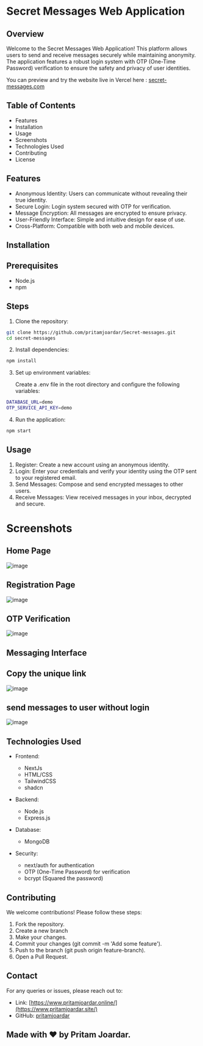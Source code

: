 # Secret Messages Web Application

## Overview

Welcome to the Secret Messages Web Application! This platform allows users to send and receive messages securely while maintaining anonymity. The application features a robust login system with OTP (One-Time Password) verification to ensure the safety and privacy of user identities.

You can preview and try the website live in Vercel here : [secret-messages.com](https://secret-messages-bice.vercel.app/)

## Table of Contents

- Features
- Installation
- Usage
- Screenshots
- Technologies Used
- Contributing
- License

## Features

- Anonymous Identity: Users can communicate without revealing their true identity.
- Secure Login: Login system secured with OTP for verification.
- Message Encryption: All messages are encrypted to ensure privacy.
- User-Friendly Interface: Simple and intuitive design for ease of use.
- Cross-Platform: Compatible with both web and mobile devices.

## Installation

## Prerequisites
- Node.js
- npm

## Steps

1. Clone the repository:
  
  
```bash
git clone https://github.com/pritamjoardar/Secret-messages.git
cd secret-messages
```
2. Install dependencies:
```bash
npm install
  ```
3. Set up environment variables:
   
   Create a .env file in the root directory and configure the following variables:
```bash
DATABASE_URL=demo
OTP_SERVICE_API_KEY=demo
  ```
4. Run the application:
   
```bash
npm start
  ```
## Usage
1. Register: Create a new account using an anonymous identity.
2. Login: Enter your credentials and verify your identity using the OTP sent to your registered email.
3. Send Messages: Compose and send encrypted messages to other users.
4. Receive Messages: View received messages in your inbox, decrypted and secure.

# Screenshots
## Home Page
![image](https://github.com/pritamjoardar/Secret-messages/assets/111422356/9f55aad2-ce2a-45c9-99e0-d1ec244ca2c9)


## Registration Page
![image](https://github.com/pritamjoardar/Secret-messages/assets/111422356/f135ecec-31f9-4b71-9c76-68a8da1a1925)

## OTP Verification
![image](https://github.com/pritamjoardar/Secret-messages/assets/111422356/502533e2-160f-42f9-923e-c2a6ead23895)

## Messaging Interface
## Copy the unique link
![image](https://github.com/pritamjoardar/Secret-messages/assets/111422356/cd866554-23bc-4e26-b95a-f89c41d81aa0)

## send messages to user without login

![image](https://github.com/pritamjoardar/Secret-messages/assets/111422356/0171e110-2d25-49f6-8a57-93570de4d33b)

## Technologies Used
- Frontend:
  - NextJs
  - HTML/CSS
  - TailwindCSS
  - shadcn
- Backend:
  - Node.js
  - Express.js
- Database:
  - MongoDB 
- Security:

  - next/auth for authentication
  - OTP (One-Time Password) for verification
  - bcrypt (Squared the password)

## Contributing
We welcome contributions! Please follow these steps:

1. Fork the repository.
2. Create a new branch 
3. Make your changes.
4. Commit your changes (git commit -m 'Add some feature').
5. Push to the branch (git push origin feature-branch).
6. Open a Pull Request.

## Contact
For any queries or issues, please reach out to:

- Link:  [https://www.pritamjoardar.online/](https://www.pritamjoardar.site/)
- GitHub: [pritamjoardar](https://github.com/pritamjoardar)

## Made with ❤️ by Pritam Joardar.

